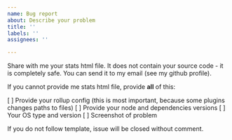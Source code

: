 ```yaml
---
name: Bug report
about: Describe your problem
title: ''
labels: ''
assignees: ''

---
```


Share with me your stats html file. It does not contain your source code - it is completely safe. You can send it to my email (see my github profile).

If you cannot provide me stats html file, provide **all** of this:

[ ] Provide your rollup config (this is most important, because some plugins changes paths to files)
[ ] Provide your node and dependencies versions
[ ] Your OS type and version
[ ] Screenshot of problem

If you do not follow template, issue will be closed without comment.
